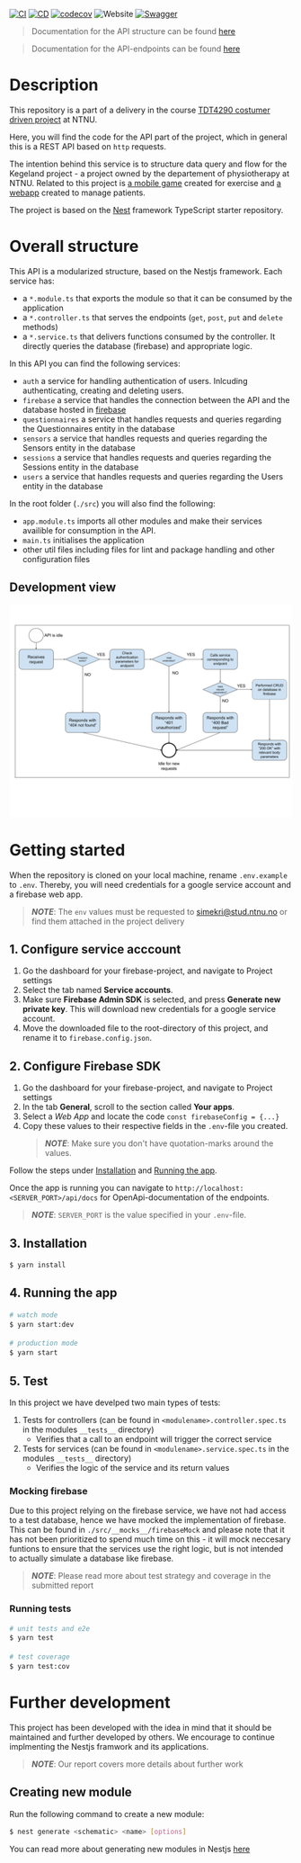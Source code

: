 [![CI](https://github.com/TDT4290-Gruppe-10/kegeland-api/actions/workflows/on-pull-request.yml/badge.svg)](https://github.com/TDT4290-Gruppe-10/kegeland-api/actions/workflows/on-pull-request.yml)
[![CD](https://github.com/TDT4290-Gruppe-10/kegeland-api/actions/workflows/on-push.yml/badge.svg)](https://github.com/TDT4290-Gruppe-10/kegeland-api/actions/workflows/on-push.yml)
[![codecov](https://codecov.io/gh/TDT4290-Gruppe-10/kegeland-api/branch/main/graph/badge.svg?token=WNR65GN461)](https://codecov.io/gh/TDT4290-Gruppe-10/kegeland-api)
![Website](https://img.shields.io/website?down_color=red&down_message=error&label=Heroku&logo=heroku&logoColor=orange&up_message=ok&url=https%3A%2F%2Ftdt4290-api.herokuapp.com%2Fapi%2Fhealth)
[![Swagger](https://img.shields.io/badge/-OpenAPI%20Docs-gray?logo=swagger)](https://tdt4290-api.herokuapp.com/api/docs)

> Documentation for the API structure can be found [here](https://tdt4290-api.herokuapp.com)

> Documentation for the API-endpoints can be found [here](https://tdt4290-api.herokuapp.com/api/docs)

# Description

This repository is a part of a delivery in the course [TDT4290 costumer driven project](https://www.ntnu.no/studier/emner/TDT4290/2017/1#tab=omEmnet) at NTNU.

Here, you will find the code for the API part of the project, which in general this is a REST API based on `http` requests.

The intention behind this service is to structure data query and flow for the Kegeland project - a project owned by the departement of physiotherapy at NTNU. Related to this project is [a mobile game](https://github.com/TDT4290-Gruppe-10/kegeland-app) created for exercise and [a webapp](https://github.com/TDT4290-Gruppe-10/kegeland-frontend) created to manage patients.

The project is based on the [Nest](https://github.com/nestjs/nest) framework TypeScript starter repository.

# Overall structure

This API is a modularized structure, based on the Nestjs framework.
Each service has:

- a `*.module.ts` that exports the module so that it can be consumed by the application
- a `*.controller.ts` that serves the endpoints (`get`, `post`, `put` and `delete` methods)
- a `*.service.ts` that delivers functions consumed by the controller. It directly queries the database (firebase) and appropriate logic.

In this API you can find the following services:

- `auth` a service for handling authentication of users. Inlcuding authenticating, creating and deleting users.
- `firebase` a service that handles the connection between the API and the database hosted in [firebase](https://firebase.google.com/)
- `questionnaires` a service that handles requests and queries regarding the Questionnaires entity in the database
- `sensors` a service that handles requests and queries regarding the Sensors entity in the database
- `sessions` a service that handles requests and queries regarding the Sessions entity in the database
- `users` a service that handles requests and queries regarding the Users entity in the database

In the root folder (`./src`) you will also find the following:

- `app.module.ts` imports all other modules and make their services availible for consumption in the API.
- `main.ts` initialises the application
- other util files including files for lint and package handling and other configuration files

## Development view

<img src="resources/0 Main document (1).svg">

# Getting started

When the repository is cloned on your local machine, rename `.env.example` to `.env`. Thereby, you will need credentials for a google service account and a firebase web app.

> **_NOTE_**: The `env` values must be requested to simekri@stud.ntnu.no or find them attached in the project delivery

## 1. Configure service acccount

1. Go the dashboard for your firebase-project, and navigate to Project settings
2. Select the tab named **Service accounts**.
3. Make sure **Firebase Admin SDK** is selected, and press **Generate new private key**. This will download new credentials for a google service account.
4. Move the downloaded file to the root-directory of this project, and rename it to `firebase.config.json`.

## 2. Configure Firebase SDK

1. Go the dashboard for your firebase-project, and navigate to Project settings
2. In the tab **General**, scroll to the section called **Your apps**.
3. Select a _Web App_ and locate the code `const firebaseConfig = {...}`
4. Copy these values to their respective fields in the `.env`-file you created.
   > **_NOTE_**: Make sure you don't have quotation-marks around the values.

Follow the steps under [Installation](#installation) and [Running the app](#running-the-app).

Once the app is running you can navigate to `http://localhost:<SERVER_PORT>/api/docs` for OpenApi-documentation of the endpoints.

> **_NOTE_**: `SERVER_PORT` is the value specified in your `.env`-file.

## 3. Installation

```bash
$ yarn install
```

## 4. Running the app

```bash
# watch mode
$ yarn start:dev

# production mode
$ yarn start
```

## 5. Test

In this project we have develped two main types of tests:

1. Tests for controllers (can be found in `<modulename>.controller.spec.ts` in the modules `__tests__` directory)
   - Verifies that a call to an endpoint will trigger the correct service
2. Tests for services (can be found in `<modulename>.service.spec.ts` in the modules `__tests__` directory)
   - Verifies the logic of the service and its return values

### Mocking firebase

Due to this project relying on the firebase service, we have not had access to a test database, hence we have mocked the implementation of firebase. This can be found in `./src/__mocks__/firebaseMock` and please note that it has not been prioritized to spend much time on this - it will mock neccesary funtions to ensure that the services use the right logic, but is not intended to actually simulate a database like firebase.

> **_NOTE_**: Please read more about test strategy and coverage in the submitted report

### Running tests

```bash
# unit tests and e2e
$ yarn test

# test coverage
$ yarn test:cov
```

# Further development

This project has been developed with the idea in mind that it should be maintained and further developed by others.
We encourage to continue implmenting the Nestjs framwork and its applications.

> **_NOTE_**: Our report covers more details about further work

## Creating new module

Run the following command to create a new module:

```bash
$ nest generate <schematic> <name> [options]
```

You can read more about generating new modules in Nestjs [here](https://docs.nestjs.com/cli/usages#nest-generate)

